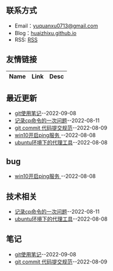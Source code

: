 

## 联系方式
- Email：[yuquanxu0713@gmail.com](mailto:yuquanxu0713@gmail.com)
- Blog：[huaizhixu.github.io](huaizhixu.github.io)
- RSS: [RSS](https://raw.githubusercontent.com/huaizhixu/Huaizhi-Blog/master/feed.xml)
## 友情链接
| Name | Link | Desc | 
 | ---- | ---- | ---- |
## 最近更新
- [git使用笔记](https://github.com/huaizhixu/Huaizhi-Blog/issues/5)--2022-09-08
- [记录cp命令的一次问题](https://github.com/huaizhixu/Huaizhi-Blog/issues/4)--2022-08-11
- [git commit 代码提交规范](https://github.com/huaizhixu/Huaizhi-Blog/issues/3)--2022-08-09
- [win10开启ping服务 ](https://github.com/huaizhixu/Huaizhi-Blog/issues/2)--2022-08-08
- [ubuntu环境下的代理工具](https://github.com/huaizhixu/Huaizhi-Blog/issues/1)--2022-08-08
## bug
- [win10开启ping服务 ](https://github.com/huaizhixu/Huaizhi-Blog/issues/2)--2022-08-08
## 技术相关
- [记录cp命令的一次问题](https://github.com/huaizhixu/Huaizhi-Blog/issues/4)--2022-08-11
- [ubuntu环境下的代理工具](https://github.com/huaizhixu/Huaizhi-Blog/issues/1)--2022-08-08
## 笔记
- [git使用笔记](https://github.com/huaizhixu/Huaizhi-Blog/issues/5)--2022-09-08
- [git commit 代码提交规范](https://github.com/huaizhixu/Huaizhi-Blog/issues/3)--2022-08-09
